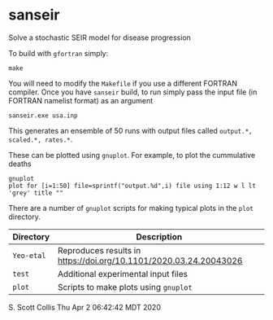 # sanseir
Solve a stochastic SEIR model for disease progression

To build with `gfortran` simply:

    make

You will need to modify the `Makefile` if you use a different FORTRAN compiler.
Once you have `sanseir` build, to run simply pass the input file (in FORTRAN 
namelist format) as an argument

    sanseir.exe usa.inp
    
This generates an ensemble of 50 runs with output files called 
`output.*, scaled.*, rates.*`.

These can be plotted using `gnuplot`.  For example, to plot the cummulative deaths

    gnuplot
    plot for [i=1:50] file=sprintf("output.%d",i) file using 1:12 w l lt 'grey' title ""

There are a number of `gnuplot` scripts for making typical plots in the `plot`
directory.

Directory  |  Description
-----------|---------------------------------------------------------------
`Yeo-etal` |  Reproduces results in https://doi.org/10.1101/2020.03.24.20043026 
`test`     |  Additional experimental input files 
`plot`     |  Scripts to make plots using `gnuplot` 


S. Scott Collis
Thu Apr  2 06:42:42 MDT 2020
